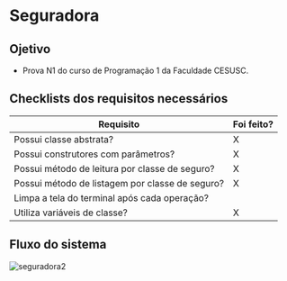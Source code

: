 # Seguradora

## Ojetivo
 
 - Prova N1 do curso de Programação 1 da Faculdade CESUSC.

## Checklists dos requisitos necessários

| Requisito | Foi feito? |
| --- | --- |
| Possui classe abstrata? | X |
| Possui construtores com parâmetros? | X |
| Possui método de leitura por classe de seguro? | X |
| Possui método de listagem por classe de seguro? | X |
| Limpa a tela do terminal após cada operação? | |
| Utiliza variáveis de classe? | X |

## Fluxo do sistema

![seguradora2](https://user-images.githubusercontent.com/44556635/115316650-20856200-a150-11eb-96e0-fb5f6bbcb227.png)
